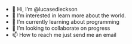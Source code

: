- 👋 Hi, I’m @lucasedieckson
- 👀 I’m interested in learn more about the world.
- 🌱 I’m currently learning about programming
- 💞️ I’m looking to collaborate on progress
- 📫 How to reach me just send me an email

<!---
lucasedieckson/lucasedieckson is a ✨ special ✨ repository because its `README.md` (this file) appears on your GitHub profile.
You can click the Preview link to take a look at your changes.
--->
